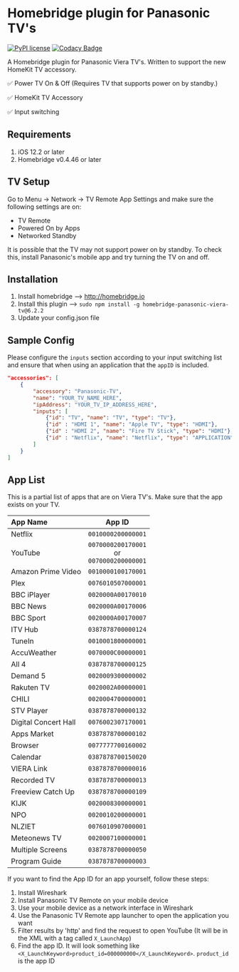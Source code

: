 # Homebridge plugin for Panasonic TV's

[![PyPI license](https://img.shields.io/pypi/l/ansicolortags.svg)](https://pypi.python.org/pypi/ansicolortags/)
[![Codacy Badge](https://api.codacy.com/project/badge/Grade/313c17eb1c1145f085e7ecc1ce1c993e)](https://app.codacy.com/app/g30r93g/homebridge-panasonic?utm_source=github.com&utm_medium=referral&utm_content=g30r93g/homebridge-panasonic&utm_campaign=Badge_Grade_Dashboard)

A Homebridge plugin for Panasonic Viera TV's. Written to support the new HomeKit TV accessory.

✅ Power TV On & Off (Requires TV that supports power on by standby.)

✅ HomeKit TV Accessory

✅ Input switching

## Requirements

1.  iOS 12.2 or later
2.  Homebridge v0.4.46 or later

## TV Setup
Go to Menu -> Network -> TV Remote App Settings and make sure the following settings are on:

*   TV Remote
*   Powered On by Apps
*   Networked Standby

It is possible that the TV may not support power on by standby. To check this, install Panasonic's mobile app and try turning the TV on and off.

## Installation

1.  Install homebridge –> <http://homebridge.io>
2.  Install this plugin –> `sudo npm install -g homebridge-panasonic-viera-tv@6.2.2`
3.  Update your config.json file

## Sample Config

Please configure the `inputs` section according to your input switching list and ensure that when using an application that the `appID` is included.

``` JSON
"accessories": [
    {
        "accessory": "Panasonic-TV",
        "name": "YOUR_TV_NAME_HERE",
        "ipAddress": "YOUR_TV_IP_ADDRESS_HERE",
        "inputs": [
            {"id": "TV", "name": "TV", "type": "TV"},
            {"id" : "HDMI 1", "name": "Apple TV", "type": "HDMI"},
            {"id" : "HDMI 2", "name": "Fire TV Stick", "type": "HDMI"},
            {"id" : "Netflix", "name": "Netflix", "type": "APPLICATION", "appID": "0010000200000001"}
        ]
    }
]
```

## App List

This is a partial list of apps that are on Viera TV's. Make sure that the app exists on your TV.

|App Name|App ID|
|:---|:---------------:|
|Netflix|`0010000200000001`|
|YouTube|`0070000200170001`<br />or<br />`0070000200000001`|
|Amazon Prime Video|`0010000100170001`|
|Plex|`0076010507000001`|
|BBC iPlayer|`0020000A00170010`|
|BBC News|`0020000A00170006`|
|BBC Sport|`0020000A00170007`|
|ITV Hub|`0387878700000124`|
|TuneIn|`0010001800000001`|
|AccuWeather|`0070000C00000001`|
|All 4|`0387878700000125`|
|Demand 5|`0020009300000002`|
|Rakuten TV|`0020002A00000001`|
|CHILI|`0020004700000001`|
|STV Player|`0387878700000132`|
|Digital Concert Hall|`0076002307170001`|
|Apps Market|`0387878700000102`|
|Browser|`0077777700160002`|
|Calendar|`0387878700150020`|
|VIERA Link|`0387878700000016`|
|Recorded TV|`0387878700000013`|
|Freeview Catch Up|`0387878700000109`|
|KIJK|`0020008300000001`|
|NPO|`0020010200000001`|
|NLZIET|`0076010907000001`|
|Meteonews TV|`0020007100000001`|
|Multiple Screens|`0387878700000050`|
|Program Guide|`0387878700000003`|

If you want to find the App ID for an app yourself, follow these steps:

1.  Install Wireshark
2.  Install Panasonic TV Remote on your mobile device
3.  Use your mobile device as a network interface in Wireshark
4.  Use the Panasonic TV Remote app launcher to open the application you want
5.  Filter results by 'http' and find the request to open YouTube (It will be in the XML with a tag called `X_LaunchApp`)
6.  Find the app ID. It will look something like `<X_LaunchKeyword>product_id=000000000</X_LaunchKeyword>`. `product_id` is the app ID
